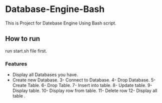 # Database-Engine-Bash
This is Project for Datebase Engine Using Bash script.
## How to run 
run start.sh file first.

### Features
*  Display all Databases you have.
*  Create new Database.
3-  Connect to Database.
4-  Drop Database.
5-  Create Table.
6-  Drop Table.
7-  Insert into table.
8-  Update table.
9-  Display table.
10- Display row from table. 
11- Delete row 
12- Display all table .
